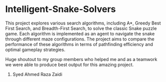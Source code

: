 # Intelligent-Snake-Solvers
This project explores various search algorithms, including A*, Greedy Best First Search, and Breadth-First Search, to solve the classic Snake puzzle game. Each algorithm is implemented as an agent to navigate the snake through different maze configurations. The project aims to compare the performance of these algorithms in terms of pathfinding efficiency and optimal gameplay strategies.

Huge shoutout to my group members who helped me and as a teamwork we were able to produce best output for this amazing project.
1. Syed Ahmed Raza Zaidi

